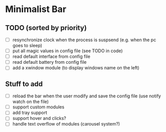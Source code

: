 # Minimalist Bar

## TODO (sorted by priority)

- [ ] resynchronize clock when the process is suspsend (e.g. when the pc goes to sleep)
- [ ] put all magic values in config file (see TODO in code)
- [ ] read default interface from config file
- [ ] read default battery from config file
- [ ] add a xwindow module (to display windows name on the left)

## Stuff to add

- [ ] reload the bar when the user modify and save the config file (use notify watch on the file)
- [ ] support custom modules
- [ ] add tray support
- [ ] support hover and clicks?
- [ ] handle text overflow of modules (carousel system?)
